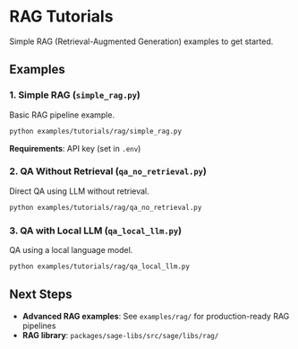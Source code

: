 # RAG Tutorials

Simple RAG (Retrieval-Augmented Generation) examples to get started.

## Examples

### 1. Simple RAG (`simple_rag.py`)
Basic RAG pipeline example.

```bash
python examples/tutorials/rag/simple_rag.py
```

**Requirements**: API key (set in `.env`)

### 2. QA Without Retrieval (`qa_no_retrieval.py`)
Direct QA using LLM without retrieval.

```bash
python examples/tutorials/rag/qa_no_retrieval.py
```

### 3. QA with Local LLM (`qa_local_llm.py`)
QA using a local language model.

```bash
python examples/tutorials/rag/qa_local_llm.py
```

## Next Steps

- **Advanced RAG examples**: See `examples/rag/` for production-ready RAG pipelines
- **RAG library**: `packages/sage-libs/src/sage/libs/rag/`
